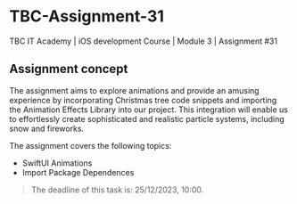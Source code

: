 # TBC-Assignment-31
TBC IT Academy | iOS development Course | Module 3 | Assignment #31

## Assignment concept

The assignment aims to explore animations and provide an amusing experience by incorporating Christmas tree code snippets and importing the Animation Effects Library into our project. This integration will enable us to effortlessly create sophisticated and realistic particle systems, including snow and fireworks.

The assignment covers the following topics: 
* SwiftUI Animations
* Import Package Dependences


> The deadline of this task is: 25/12/2023, 10:00. 
